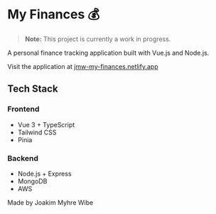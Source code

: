 # My Finances 💰

> **Note:** This project is currently a work in progress.

A personal finance tracking application built with Vue.js and Node.js.

Visit the application at [jmw-my-finances.netlify.app](https://jmw-my-finances.netlify.app)

## Tech Stack

### Frontend
- Vue 3 + TypeScript
- Tailwind CSS
- Pinia

### Backend
- Node.js + Express
- MongoDB
- AWS

Made by Joakim Myhre Wibe
